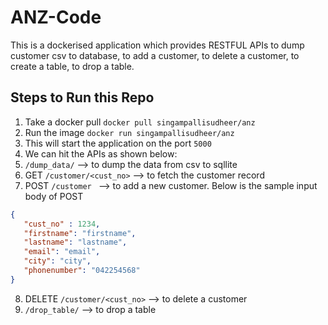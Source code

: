 # ANZ-Code
This is a dockerised application which provides RESTFUL APIs to dump customer csv to database, to add a customer, to delete a customer, to create a table, to drop a table. 

## Steps to Run this Repo

1. Take a docker pull
   `docker pull singampallisudheer/anz`
2. Run the image
   ```docker run singampallisudheer/anz```
3. This will start the application on the port `5000`
4. We can hit the APIs as shown below:
5. ```/dump_data/``` --> to dump the data from csv to sqllite
6. GET ```/customer/<cust_no>``` --> to fetch the customer record
7. POST ```/customer ``` --> to add a new customer. Below is the sample input body of POST
 ```json
{
    "cust_no" : 1234,
    "firstname": "firstname",
    "lastname": "lastname",
    "email": "email",
    "city": "city",
    "phonenumber": "042254568"
}
  ```
8. DELETE ```/customer/<cust_no>``` --> to delete a customer
9. ```/drop_table/``` --> to drop a table
